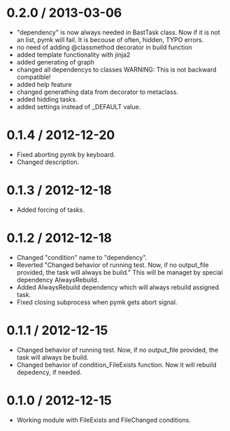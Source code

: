 0.2.0 / 2013-03-06
==================

  * "dependency" is now always needed in BastTask class. Now if it is not an list,
    pymk will fail. It is becouse of often,  hidden, TYPO errors.
  * no need of adding @classmethod decorator in build function
  * added template functionality with jinja2
  * added generating of graph
  * changed all dependencys to classes
    WARNING: This is not backward compatible!
  * added help feature
  * changed generathing data from decorator to metaclass.
  * added hidding tasks.
  * added settings instead of _DEFAULT value.

0.1.4 / 2012-12-20
==================

  * Fixed aborting pymk by keyboard.
  * Changed description.

0.1.3 / 2012-12-18
==================

  * Added forcing of tasks.

0.1.2 / 2012-12-18
==================

  * Changed "condition" name to "dependency".
  * Reverted "Changed behavior of running test. Now, if no output_file provided, the task
    will always be build." This will be managet by special dependency AlwaysRebuild.
  * Added AlwaysRebuild dependency which will always rebuild assigned task.
  * Fixed closing subprocess when pymk gets abort signal.

0.1.1 / 2012-12-15
==================

  * Changed behavior of running test. Now, if no output_file provided, the task
    will always be build.
  * Changed behavior of condition_FileExists function. Now it will rebuild depedency,
    if needed.

0.1.0 / 2012-12-15
==================

  * Working module with FileExists and FileChanged conditions.
